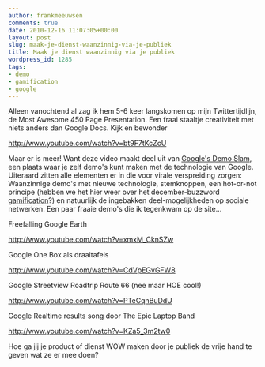 ```yaml
---
author: frankmeeuwsen
comments: true
date: 2010-12-16 11:07:05+00:00
layout: post
slug: maak-je-dienst-waanzinnig-via-je-publiek
title: Maak je dienst waanzinnig via je publiek
wordpress_id: 1285
tags:
- demo
- gamification
- google
---
```


Alleen vanochtend al zag ik hem 5-6 keer langskomen op mijn Twittertijdlijn, de Most Awesome 450 Page Presentation. Een fraai staaltje creativiteit met niets anders dan Google Docs. Kijk en bewonder

http://www.youtube.com/watch?v=bt9F7tKcZcU

Maar er is meer! Want deze video maakt deel uit van [Google's Demo Slam](http://www.demoslam.com/), een plaats waar je zelf demo's kunt maken met de technologie van Google. Uiteraard zitten alle elementen er in die voor virale verspreiding zorgen: Waanzinnige demo's met nieuwe technologie, stemknoppen, een hot-or-not principe (hebben we het hier weer over het december-buzzword [gamification](http://www.imediaconnection.com/content/28216.asp)?) en natuurlijk de ingebakken deel-mogelijkheden op sociale netwerken. Een paar fraaie demo's die ik tegenkwam op de site...

Freefalling Google Earth

http://www.youtube.com/watch?v=xmxM_CknSZw

Google One Box als draaitafels

http://www.youtube.com/watch?v=CdVpEGvGFW8

Google Streetview Roadtrip Route 66 (nee maar HOE cool!)

http://www.youtube.com/watch?v=PTeCqnBuDdU

Google Realtime results song door The Epic Laptop Band

http://www.youtube.com/watch?v=KZa5_3m2tw0

Hoe ga jij je product of dienst WOW maken door je publiek de vrije hand te geven wat ze er mee doen?
